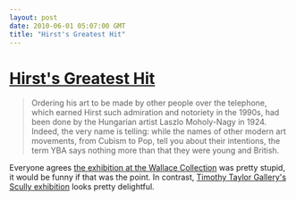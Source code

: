 ```yaml
---
layout: post
date: 2010-06-01 05:07:00 GMT
title: "Hirst's Greatest Hit"
---
```

# [Hirst's Greatest Hit](http://www.telegraph.co.uk/culture/art/6329047/It-couldnt-get-worse-for-Damien-Hirst.html)

> Ordering his art to be made by other people over the telephone, which earned Hirst such admiration and notoriety in the 1990s, had been done by the Hungarian artist Laszlo Moholy-Nagy in 1924. Indeed, the very name is telling: while the names of other modern art movements, from Cubism to Pop, tell you about their intentions, the term YBA says nothing more than that they were young and British.

Everyone agrees [the exhibition at the Wallace Collection](http://www.wallacecollection.org/collections/exhibition/77) was pretty stupid, it would be funny if that was the point.  In contrast, [Timothy Taylor Gallery's Scully exhibition](http://www.timothytaylorgallery.com/exhibitions/sean-scully1) looks pretty delightful.